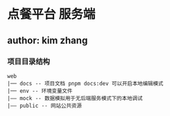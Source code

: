 # 点餐平台 服务端

## author: kim zhang

### 项目目录结构

```
web
|── docs -- 项目文档 pnpm docs:dev 可以开启本地编辑模式
|── env -- 环境变量文件
|—— mock -- 数据模拟用于无后端服务模式下的本地调试
|—— public -- 网站公共资源
```
